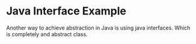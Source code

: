 # Java Interface Example 

Another way to achieve abstraction in Java is using java interfaces. Which is completely and abstract class. 
